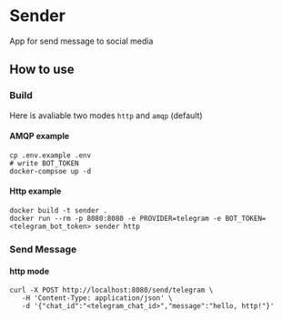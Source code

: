 # Sender
App for send message to social media
## How to use
### Build
Here is avaliable two modes `http` and `amqp` (default)

#### AMQP example
```
cp .env.example .env
# write BOT_TOKEN 
docker-compsoe up -d
```
#### Http example
```
docker build -t sender .
docker run --rm -p 8080:8080 -e PROVIDER=telegram -e BOT_TOKEN=<telegram_bot_token> sender http
```

### Send Message
#### http mode
```
curl -X POST http://localhost:8080/send/telegram \
   -H 'Content-Type: application/json' \
   -d '{"chat_id":"<telegram_chat_id>","message":"hello, http!"}'
```
